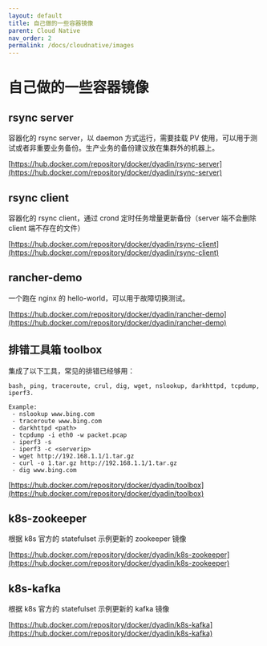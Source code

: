 ```yaml
---
layout: default
title: 自己做的一些容器镜像
parent: Cloud Native
nav_order: 2
permalink: /docs/cloudnative/images
---
```


# 自己做的一些容器镜像



## rsync server

容器化的 rsync server，以 daemon 方式运行，需要挂载 PV 使用，可以用于测试或者非重要业务备份。生产业务的备份建议放在集群外的机器上。

[https://hub.docker.com/repository/docker/dyadin/rsync-server](https://hub.docker.com/repository/docker/dyadin/rsync-server)



## rsync client

容器化的 rsync client，通过 crond 定时任务增量更新备份（server 端不会删除 client 端不存在的文件）

[https://hub.docker.com/repository/docker/dyadin/rsync-client](https://hub.docker.com/repository/docker/dyadin/rsync-client)



## rancher-demo

一个跑在 nginx 的 hello-world，可以用于故障切换测试。

[https://hub.docker.com/repository/docker/dyadin/rancher-demo](https://hub.docker.com/repository/docker/dyadin/rancher-demo)



## 排错工具箱 toolbox

集成了以下工具，常见的排错已经够用：

```shell
bash, ping, traceroute, crul, dig, wget, nslookup, darkhttpd, tcpdump, iperf3.

Example:
 - nslookup www.bing.com
 - traceroute www.bing.com
 - darkhttpd <path>
 - tcpdump -i eth0 -w packet.pcap
 - iperf3 -s
 - iperf3 -c <serverip>
 - wget http://192.168.1.1/1.tar.gz
 - curl -o 1.tar.gz http://192.168.1.1/1.tar.gz
 - dig www.bing.com
```

[https://hub.docker.com/repository/docker/dyadin/toolbox](https://hub.docker.com/repository/docker/dyadin/toolbox)



## k8s-zookeeper

根据 k8s 官方的 statefulset 示例更新的 zookeeper 镜像

[https://hub.docker.com/repository/docker/dyadin/k8s-zookeeper](https://hub.docker.com/repository/docker/dyadin/k8s-zookeeper)



## k8s-kafka

根据 k8s 官方的 statefulset 示例更新的 kafka 镜像

[https://hub.docker.com/repository/docker/dyadin/k8s-kafka](https://hub.docker.com/repository/docker/dyadin/k8s-kafka)

